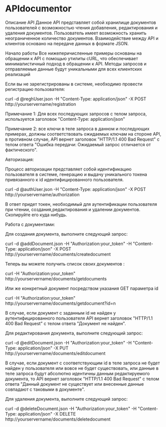 # APIdocumentor

Описание API
  Данное API представляет собой хранилище документов пользователей с возможностью чтения добавления, редактирования и удаления документов. Пользователь имеет возможность хранить неограниченное количество документов.
  Взаимодействие между API и клиентов основано на передаче данных в формате JSON.

Начало работы
  Все нижеперичисленные примеры основаны на обращении к API с помощью утилиты cURL, что обеспечивает минималистичный подход в обращении к API. Методы запросов и отправляемые данные будут уникальными для всех клиентских реализаций
  
  Если вы не зарегистрированы в системе, необходимо провести регистрацию пользователя:
	
   curl -d @reghUser.json -H "Content-Type: application/json" -X POST http://yourservername/registration
   
   Примечание 1: Для всех последующих запросов с телом запроса, используется заголовок "Content-Type: application/json"
   
   Примечание 2: все ключи в теле запроса в данном и последующих примерах, должны соответствовать ожидаемых ключам на стороне API, в противном случае, API вернет заголовок "HTTP/1.1 400 Bad Request" с телом ответа "Ошибка передачи: Ожидаемый запрос отличается от фактического".
    
  Авторизация:
	
   Процесс авторизации представляет собой идентификацию пользователя в системе, генерацию и выдачу уникального токена привязанного к id идентифицированного пользователя.
	
   curl -d @authUser.json -H "Content-Type: application/json" -X POST http://yourservername/authorization
   
   В ответ придет токен, необходимый для аутентификации пользователя при чтении, создания,редактирования и удалении документов. Скопируйте его куда нибудь.
   
  Работа с документами:
  
   Для создания документа, выполните следующий запрос:
		
   curl -d @addDocument.json -H "Authorization:your_token" -H "Content-Type: application/json" -X POST http://yourservername/documents/createdocument
   
   Теперь вы можете получить список своих документов :
		
   curl -H "Authorization:your_token" http://yourservername/documents/getdocuments
		
   Или же конкретный документ посредством указания GET параметра id
		
   curl -H "Authorization:your_token" http://yourservername/documents/getdocument?id=n
   
   В случае, если документ с заданным id не найден у аутентифицированного пользователя API вернет заголовок "HTTP/1.1 400 Bad Request" с телом ответа "Документ не найден".
			
   Для редактирования документа, выполните следующий запрос:
	 
   curl -d @editDocument.json -H "Authorization:your_token" -H "Content-Type: application/json" -X PUT http://yourservername/documents/editdocument
	 
   В случае, если документ с соответствующим id в теле запроса не будет найден у пользователя или вовсе не будет существовать, или данные в теле запроса будут абсолютно идентичны данным редактируемого документа, то API вернет заголовок "HTTP/1.1 400 Bad Request" с телом ответа "Данный документ не существует или внесенные данные совпадают с таковыми в документе".
	 
   Для удаления документа, выполните следующий запрос:
	 
   curl -d @deleteDocument.json -H "Authorization:your_token" -H "Content-Type: application/json" -X DELETE http://yourservername/documents/deletedocument

